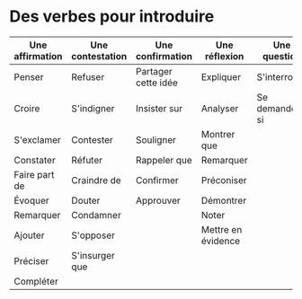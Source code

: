 # Des verbes pour introduire
| Une affirmation | Une contestation | Une confirmation | Une réflexion | Une question | Une proposition |
| --- | --- | --- | --- | --- | --- |
| Penser  | Refuser | Partager cette idée | Expliquer | S'interroger | Suggérer |
| Croire | S'indigner | Insister sur | Analyser | Se demander si | Souhaiter |
| S'exclamer | Contester | Souligner | Montrer que | | Préconiser |
| Constater | Réfuter | Rappeler que | Remarquer | | Proposer |
| Faire part de | Craindre de | Confirmer | Préconiser | | |
| Évoquer | Douter | Approuver | Démontrer | | |
| Remarquer | Condamner | | Noter | | |
| Ajouter | S'opposer | | Mettre en évidence | | |
| Préciser| S'insurger que | | | | |
| Compléter| | | | | |
